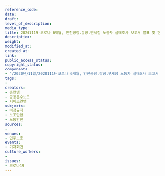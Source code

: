 ```yaml
---
reference_code: 
date: 
draft: 
level_of_description: 
media_type: 
title: 20201119-코로나 6개월, 인천공항.항공.면세점 노동자 실태조사 보고서 발표 및 현장 증언
description: 
weight: 
modified_at: 
created_at: 
link: 
public_access_status: 
copyright_status: 
components:
- "/2020년/11월/20201119-코로나 6개월, 인천공항.항공.면세점 노동자 실태조사 보고서 발표 및 현장 증언/_1DX0045.jpg"
tags:
- 
creators:
- 총연맹
- 공공운수노조
- 서비스연맹
subjects:
- 비정규직
- 노조탄압
- 노동안전
sources:
- 
venues:
- 민주노총
events:
- 기자회견
culture_workers:
- 
issues:
- 코로나19
---
```

